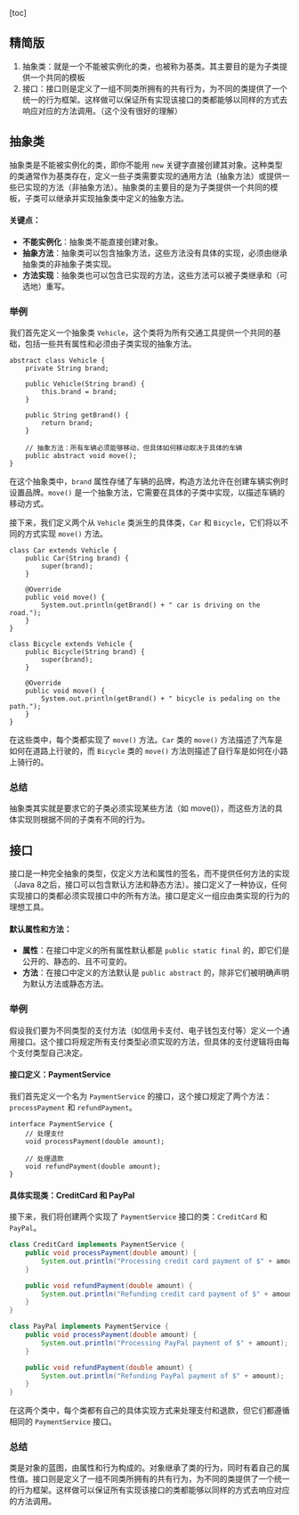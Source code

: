 [toc]

## 精简版

1. 抽象类：就是一个不能被实例化的类，也被称为基类。其主要目的是为子类提供一个共同的模板
1. 接口：接口则是定义了一组不同类所拥有的共有行为，为不同的类提供了一个统一的行为框架。这样做可以保证所有实现该接口的类都能够以同样的方式去响应对应的方法调用。（这个没有很好的理解）

## 抽象类

抽象类是不能被实例化的类，即你不能用 `new` 关键字直接创建其对象。这种类型的类通常作为基类存在，定义一些子类需要实现的通用方法（抽象方法）或提供一些已实现的方法（非抽象方法）。抽象类的主要目的是为子类提供一个共同的模板，子类可以继承并实现抽象类中定义的抽象方法。

#### 关键点：

- **不能实例化**：抽象类不能直接创建对象。
- **抽象方法**：抽象类可以包含抽象方法，这些方法没有具体的实现，必须由继承抽象类的非抽象子类实现。
- **方法实现**：抽象类也可以包含已实现的方法，这些方法可以被子类继承和（可选地）重写。

### 举例

我们首先定义一个抽象类 `Vehicle`，这个类将为所有交通工具提供一个共同的基础，包括一些共有属性和必须由子类实现的抽象方法。

```
abstract class Vehicle {
    private String brand;

    public Vehicle(String brand) {
        this.brand = brand;
    }

    public String getBrand() {
        return brand;
    }

    // 抽象方法：所有车辆必须能够移动，但具体如何移动取决于具体的车辆
    public abstract void move();
}
```

在这个抽象类中，`brand` 属性存储了车辆的品牌，构造方法允许在创建车辆实例时设置品牌。`move()` 是一个抽象方法，它需要在具体的子类中实现，以描述车辆的移动方式。



接下来，我们定义两个从 `Vehicle` 类派生的具体类，`Car` 和 `Bicycle`，它们将以不同的方式实现 `move()` 方法。

```
class Car extends Vehicle {
    public Car(String brand) {
        super(brand);
    }

    @Override
    public void move() {
        System.out.println(getBrand() + " car is driving on the road.");
    }
}

class Bicycle extends Vehicle {
    public Bicycle(String brand) {
        super(brand);
    }

    @Override
    public void move() {
        System.out.println(getBrand() + " bicycle is pedaling on the path.");
    }
}
```

在这些类中，每个类都实现了 `move()` 方法。`Car` 类的 `move()` 方法描述了汽车是如何在道路上行驶的，而 `Bicycle` 类的 `move()` 方法则描述了自行车是如何在小路上骑行的。

### 总结

抽象类其实就是要求它的子类必须实现某些方法（如 move()），而这些方法的具体实现则根据不同的子类有不同的行为。

## 接口

接口是一种完全抽象的类型，仅定义方法和属性的签名，而不提供任何方法的实现（Java 8之后，接口可以包含默认方法和静态方法）。接口定义了一种协议，任何实现接口的类都必须实现接口中的所有方法。接口是定义一组应由类实现的行为的理想工具。

#### 默认属性和方法：

- **属性**：在接口中定义的所有属性默认都是 `public static final` 的，即它们是公开的、静态的、且不可变的。
- **方法**：在接口中定义的方法默认是 `public abstract` 的，除非它们被明确声明为默认方法或静态方法。

### 举例

假设我们要为不同类型的支付方法（如信用卡支付、电子钱包支付等）定义一个通用接口。这个接口将规定所有支付类型必须实现的方法，但具体的支付逻辑将由每个支付类型自己决定。

#### 接口定义：PaymentService

我们首先定义一个名为 `PaymentService` 的接口，这个接口规定了两个方法：`processPayment` 和 `refundPayment`。

```
interface PaymentService {
    // 处理支付
    void processPayment(double amount);

    // 处理退款
    void refundPayment(double amount);
}
```

#### 具体实现类：CreditCard 和 PayPal

接下来，我们将创建两个实现了 `PaymentService` 接口的类：`CreditCard` 和 `PayPal`。

```java
class CreditCard implements PaymentService {
    public void processPayment(double amount) {
        System.out.println("Processing credit card payment of $" + amount);
    }

    public void refundPayment(double amount) {
        System.out.println("Refunding credit card payment of $" + amount);
    }
}

class PayPal implements PaymentService {
    public void processPayment(double amount) {
        System.out.println("Processing PayPal payment of $" + amount);
    }

    public void refundPayment(double amount) {
        System.out.println("Refunding PayPal payment of $" + amount);
    }
}
```

在这两个类中，每个类都有自己的具体实现方式来处理支付和退款，但它们都遵循相同的 `PaymentService` 接口。

### 总结

类是对象的蓝图，由属性和行为构成的。对象继承了类的行为，同时有着自己的属性值。接口则是定义了一组不同类所拥有的共有行为，为不同的类提供了一个统一的行为框架。这样做可以保证所有实现该接口的类都能够以同样的方式去响应对应的方法调用。